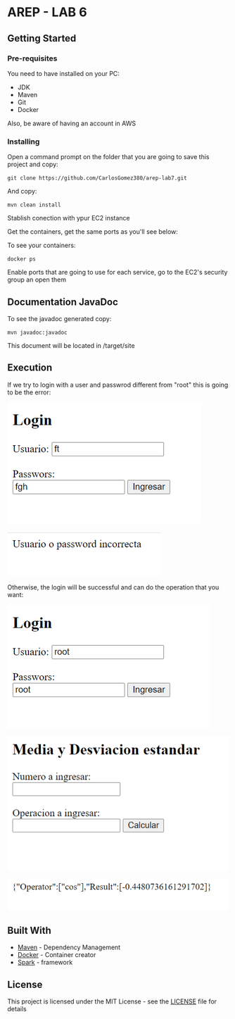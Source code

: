 # AREP - LAB 6


## Getting Started

### Pre-requisites

You need to have installed on your PC:

- JDK 
- Maven 
- Git
- Docker

Also, be aware of having an account in AWS

### Installing

Open a command prompt on the folder that you are going to save this project and copy:

```
git clone https://github.com/CarlosGomez380/arep-lab7.git
```

And copy:

```
mvn clean install
```

Stablish conection with ypur EC2 instance

Get the containers, get the same ports as you'll see below:

To see your containers:

```
docker ps
```

Enable ports that are going to use for each service, go to the EC2's security group an open them


## Documentation JavaDoc

To see the javadoc generated copy:

```
mvn javadoc:javadoc
```

This document will be located in /target/site

## Execution


If we try to login with a user and passwrod different from "root" this is going to be the error:

![](https://github.com/CarlosGomez380/arep-lab7/blob/main/imag/accesofallido.PNG)

![](https://github.com/CarlosGomez380/arep-lab7/blob/main/imag/resultadoDenegado.PNG)

Otherwise, the login will be successful and can do the operation that you want:

![](https://github.com/CarlosGomez380/arep-lab7/blob/main/imag/acceso.PNG)

![](https://github.com/CarlosGomez380/arep-lab7/blob/main/imag/calcular.PNG)

![](https://github.com/CarlosGomez380/arep-lab7/blob/main/imag/resultado.PNG)

## Built With

- [Maven](https://maven.apache.org/) - Dependency Management
- [Docker](https://www.docker.com/) - Container creator
- [Spark](http://sparkjava.com/) - framework

## License

This project is licensed under the MIT License - see the [LICENSE](LICENSE) file for details
